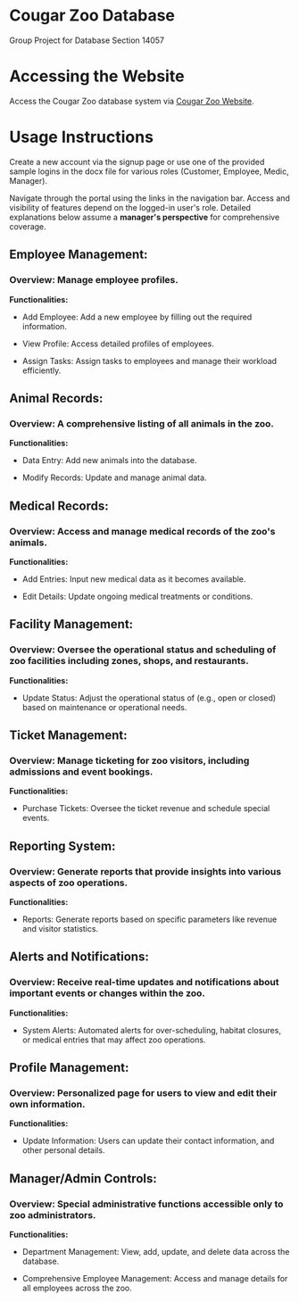 # Cougar Zoo Database

Group Project for Database Section 14057

# Accessing the Website

Access the Cougar Zoo database system via [Cougar Zoo Website](http://158.101.102.104:3000/).

# Usage Instructions

Create a new account via the signup page or use one of the provided sample logins in the docx file for various roles (Customer, Employee, Medic, Manager).

Navigate through the portal using the links in the navigation bar. Access and visibility of features depend on the logged-in user's role. Detailed explanations below assume a **manager's perspective** for comprehensive coverage.

## Employee Management:

### Overview: Manage employee profiles.

**Functionalities:**
   
- Add Employee: Add a new employee by filling out the required information.
       
- View Profile: Access detailed profiles of employees.
       
- Assign Tasks: Assign tasks to employees and manage their workload efficiently.

## Animal Records:

### Overview: A comprehensive listing of all animals in the zoo.

**Functionalities:**

- Data Entry: Add new animals into the database.

- Modify Records: Update and manage animal data.

## Medical Records:

### Overview: Access and manage medical records of the zoo's animals.

**Functionalities:**

- Add Entries: Input new medical data as it becomes available.

- Edit Details: Update ongoing medical treatments or conditions.

## Facility Management:

### Overview: Oversee the operational status and scheduling of zoo facilities including zones, shops, and restaurants.

**Functionalities:**

- Update Status: Adjust the operational status of (e.g., open or closed) based on maintenance or operational needs.

## Ticket Management:

### Overview: Manage ticketing for zoo visitors, including admissions and event bookings.

**Functionalities:**

- Purchase Tickets: Oversee the ticket revenue and schedule special events.

## Reporting System:

### Overview: Generate reports that provide insights into various aspects of zoo operations.

**Functionalities:**

- Reports: Generate reports based on specific parameters like revenue and visitor statistics.

## Alerts and Notifications:

### Overview: Receive real-time updates and notifications about important events or changes within the zoo.

**Functionalities:**

- System Alerts: Automated alerts for over-scheduling, habitat closures, or medical entries that may affect zoo operations.

## Profile Management:

### Overview: Personalized page for users to view and edit their own information.

**Functionalities:**

- Update Information: Users can update their contact information, and other personal details.

## Manager/Admin Controls:

### Overview: Special administrative functions accessible only to zoo administrators.

**Functionalities:**

- Department Management: View, add, update, and delete data across the database.

- Comprehensive Employee Management: Access and manage details for all employees across the zoo.
